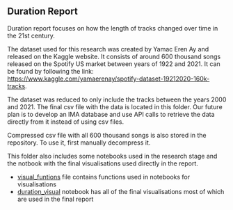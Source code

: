 ## Duration Report
Duration report focuses on how the length of tracks changed over time in the 21st century.

The dataset used for this research was created by Yamac Eren Ay and released on the Kaggle website. It consists of around 600 thousand songs released on the Spotify US market between years of 1922 and 2021. It can be found by following the link: https://www.kaggle.com/yamaerenay/spotify-dataset-19212020-160k-tracks.

The dataset was reduced to only include the tracks between the years 2000 and 2021. The final csv file with the data is located in this folder. Our future plan is to develop an IMA database and use API calls to retrieve the data directly from it instead of using csv files.

Compressed csv file with all 600 thousand songs is also stored in the repository. To use it, first manually decompress it.

This folder also includes some notebooks used in the research stage and the notbook with the final visualisations used directly in the report.

- [visual_funtions](visual_finctions.py) file contains functions used in notebooks for visualisations
- [duration_visual](duration_visual.ipynb) notebook has all of the final visualisations most of which are used in the final report

